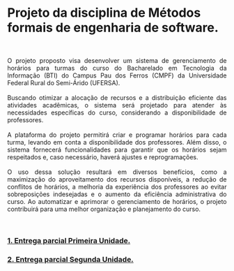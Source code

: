 # Projeto da disciplina de Métodos formais de engenharia de software.

<br><p align="justify">O projeto proposto visa desenvolver um sistema de gerenciamento de
horários para turmas do curso do Bacharelado em Tecnologia da Informação (BTI)
do Campus Pau dos Ferros (CMPF) da Universidade Federal Rural do Semi-Árido
(UFERSA).</br>
<br>Buscando otimizar a alocação de recursos e a distribuição eficiente das
atividades acadêmicas, o sistema será projetado para atender às necessidades
específicas do curso, considerando a disponibilidade de professores.</br>
<br>A plataforma do projeto permitirá criar e programar horários para cada turma,
levando em conta a disponibilidade dos professores. Além disso, o sistema
fornecerá funcionalidades para garantir que os horários sejam respeitados e, caso
necessário, haverá ajustes e reprogramações.</br>
<br>O uso dessa solução resultará em diversos benefícios, como a maximização
do aproveitamento dos recursos disponíveis, a redução de conflitos de horários, a
melhoria da experiência dos professores ao evitar sobreposições indesejadas e o
aumento da eficiência administrativa do curso. Ao automatizar e aprimorar o
gerenciamento de horários, o projeto contribuirá para uma melhor organização e
planejamento do curso.</p></br>

<h3><a href="https://github.com/kennedyAlvess/MetodosFormais/blob/main/Projeto%20Métodos%20Formais%20-%201ª%20Unidade.pdf">1. Entrega parcial Primeira Unidade.</a></h3>
<h3><a href="https://github.com/kennedyAlvess/MetodosFormais/blob/main/Projeto%20Métodos%20Formais.pdf">2. Entrega parcial Segunda Unidade.</a></h3>